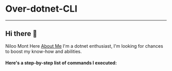 # Over-dotnet-CLI
***
## Hi there 👋
Niloo Mont Here [About Me](https://www.linkedin.com/in/niloufar-mont/)
I'm a dotnet enthusiast, I'm looking for chances to boost my know-how and abilities.

#### Here's a step-by-step list of commands I executed: